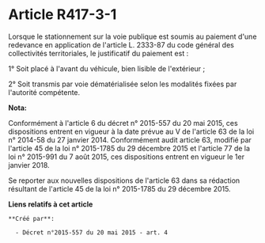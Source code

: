 # Article R417-3-1

Lorsque le stationnement sur la voie publique est soumis au paiement d'une redevance en application de l'article L. 2333-87
du code général des collectivités territoriales, le justificatif du paiement est :

1° Soit placé à l'avant du véhicule, bien lisible de l'extérieur ;

2° Soit transmis par voie dématérialisée selon les modalités fixées par l'autorité compétente.

**Nota:**

Conformément à l'article 6 du décret n° 2015-557 du 20 mai 2015, ces dispositions entrent en vigueur à la date prévue au V de
l'article 63 de la loi n° 2014-58 du 27 janvier 2014. Conformément audit article 63, modifié par l'article 45 de la loi n°
2015-1785 du 29 décembre 2015 et l'article 77 de la loi n° 2015-991 du 7 août 2015, ces dispositions entrent en vigueur le
1er janvier 2018. 

Se reporter aux nouvelles dispositions de l'article 63 dans sa rédaction résultant de l'article 45 de la loi n° 2015-1785 du
29 décembre 2015.

**Liens relatifs à cet article**

	**Créé par**:

	  - Décret n°2015-557 du 20 mai 2015 - art. 4
